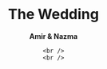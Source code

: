 <div id="top"></div>



<!-- PROJECT LOGO -->
<br />
<div align="center">


  <h1 align="center">The Wedding</h1>

  <p align="center">
    <strong>Amir & Nazma</strong>
    <br />
    
    <br />
    <br />
  
  </p>
</div>




